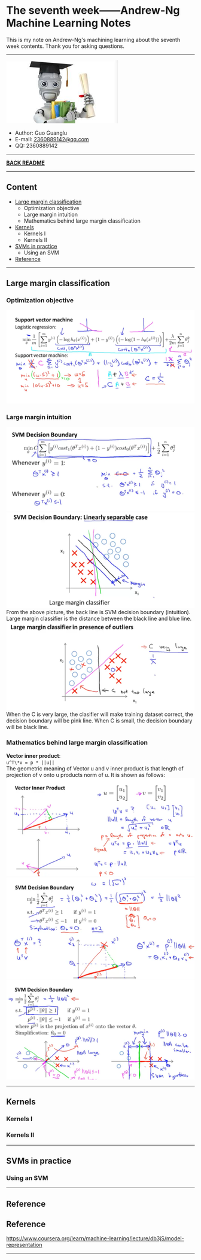 # The seventh week——Andrew-Ng Machine Learning Notes  
This is my note on Andrew-Ng's machining learning about the seventh week contents. Thank you for asking questions.

***
[![](/picture/the_first_week/fig_ML.jpg)][Andrew-Ng-coursera]  
- Author: Guo Guanglu  
- E-mail: 2360889142@qq.com
- QQ: 2360889142  

*** 
[**BACK README**](README.md)  

***
## Content  
* [Large margin classification](#large-margin-classification)  
	* Optimization objective  
  	* Large margin intuition  
 	* Mathematics behind large margin classification  
* [Kernels](#kernels)  
	* Kernels I  
	* Kernels II  
* [SVMs in practice](#svms-in-practice)  
 	* Using an SVM  
* [Reference](#reference)  

***
Large margin classification  
-----
### Optimization objective  
![](/picture/the_seventh_week/svm1.png)  

### Large margin intuition  
![](/picture/the_seventh_week/svm2.png)  
![](/picture/the_seventh_week/svm3.png)  
From the above picture, the back line is SVM decision boundary (intuition). Large margin classifier is the distance between the black line and blue line.  
![](/picture/the_seventh_week/svm4.png)  
When the C is very large, the clasifier will make training dataset correct, the decision boundary will be pink line. When C is small, the decision boundary will be black line.   
### Mathematics behind large margin classification  
**Vector inner product**:  
`u^T\*v = p * ||u||`  
The geometric meaning of Vector u and v inner product is that length of projection of v onto u products norm of u. It is shown as follows:  
![](/picture/the_seventh_week/svm5.png)  
![](/picture/the_seventh_week/svm6.png)  
![](/picture/the_seventh_week/svm7.png)  

***  
Kernels  
----  
### Kernels I  

### Kernels II  

***  
SVMs in practice  
-----  
### Using an SVM  

***  
Reference  
----  
Reference  
-----  
https://www.coursera.org/learn/machine-learning/lecture/db3jS/model-representation  

---------------------------------------------------------
[Andrew-Ng-coursera]:https://www.coursera.org/learn/machine-learning/lecture/db3jS/model-representation "Andrew Ng coursera"

